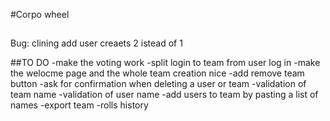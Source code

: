 #Corpo wheel


##
Bug: clining add user creaets 2 istead of 1

##TO DO
-make the voting work
-split login to team from user log in
-make the welocme page and the whole team creation nice 
-add remove team button
-ask for confirmation when deleting a user or team
-validation of team name
-validation of user name
-add users to team by pasting a list of names
-export team
-rolls history
